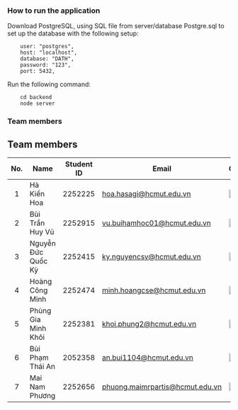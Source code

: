 ﻿### How to run the application

Download PostgreSQL, using SQL file from server/database Postgre.sql to set up the database with the following setup:

```
    user: "postgres",
    host: "localhost",
    database: "DATH",
    password: "123",
    port: 5432,
```

Run the following command:
```
    cd backend
    node server
```
### Team members

## Team members

| No. | Name               | Student ID | Email                           | Contact                                                                                        |
| :-: | -------------------| :--------: | ------------------------------- | ---------------------------------------------------------------------------------------------- |
|  1  | Hà Kiến Hoa        |  2252225   | hoa.hasagi@hcmut.edu.vn         | [<img src="https://cdn-icons-png.flaticon.com/512/20/20673.png" align="left" width=20px/>][fb1]|
|  2  | Bùi Trần Huy Vũ    |  2252915   | vu.buihamhoc01@hcmut.edu.vn     | [<img src="https://cdn-icons-png.flaticon.com/512/20/20673.png" align="left" width=20px/>][fb2]|
|  3  | Nguyễn Đức Quốc Kỳ |  2252415   | ky.nguyencsv@hcmut.edu.vn       | [<img src="https://cdn-icons-png.flaticon.com/512/20/20673.png" align="left" width=20px/>][fb3]|
|  4  | Hoàng Công Minh    |  2252474   | minh.hoangcse@hcmut.edu.vn      | [<img src="https://cdn-icons-png.flaticon.com/512/20/20673.png" align="left" width=20px/>][fb4]|
|  5  | Phùng Gia Minh Khôi|  2252381   | khoi.phung2@hcmut.edu.vn        | [<img src="https://cdn-icons-png.flaticon.com/512/20/20673.png" align="left" width=20px/>][fb5]|
|  6  | Bùi Phạm Thái An   |  2052358   | an.bui1104@hcmut.edu.vn         | [<img src="https://cdn-icons-png.flaticon.com/512/20/20673.png" align="left" width=20px/>][fb6]|
|  7  | Mai Nam Phương     |  2252656   | phuong.maimrpartis@hcmut.edu.vn | [<img src="https://cdn-icons-png.flaticon.com/512/20/20673.png" align="left" width=20px/>][fb7]|

[fb1]: https://www.facebook.com/hoa.hakien
[fb2]: https://www.facebook.com/profile.php?id=100031826543426
[fb3]: https://www.facebook.com/nguyen.uc.quoc.ky
[fb4]: https://www.facebook.com/profile.php?id=100038841466984
[fb5]: https://www.facebook.com/mk423789
[fb6]: https://www.facebook.com/an.mercury.1104
[fb7]: https://www.facebook.com/mrpartis